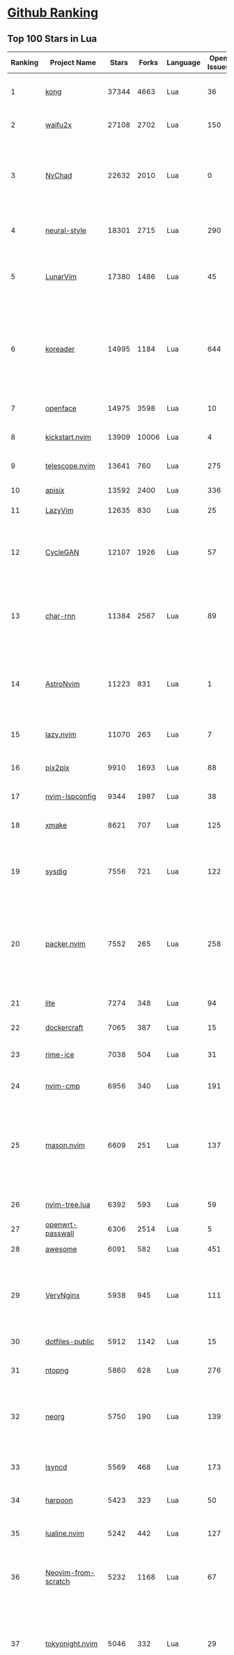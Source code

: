 [Github Ranking](../README.md)
==========

## Top 100 Stars in Lua

| Ranking | Project Name | Stars | Forks | Language | Open Issues | Description | Last Commit |
| ------- | ------------ | ----- | ----- | -------- | ----------- | ----------- | ----------- |
| 1 | [kong](https://github.com/Kong/kong) | 37344 | 4663 | Lua | 36 | 🦍 The Cloud-Native API Gateway and AI Gateway. | 2024-04-02T08:05:23Z |
| 2 | [waifu2x](https://github.com/nagadomi/waifu2x) | 27108 | 2702 | Lua | 150 | Image Super-Resolution for Anime-Style Art | 2023-05-04T00:50:48Z |
| 3 | [NvChad](https://github.com/NvChad/NvChad) | 22632 | 2010 | Lua | 0 | Blazing fast Neovim config providing solid defaults and a beautiful UI, enhancing your neovim experience. | 2024-03-26T08:01:36Z |
| 4 | [neural-style](https://github.com/jcjohnson/neural-style) | 18301 | 2715 | Lua | 290 | Torch implementation of neural style algorithm | 2018-02-23T01:21:20Z |
| 5 | [LunarVim](https://github.com/LunarVim/LunarVim) | 17380 | 1486 | Lua | 45 | 🌙 LunarVim is an IDE layer for Neovim. Completely free and community driven. | 2024-03-18T22:32:19Z |
| 6 | [koreader](https://github.com/koreader/koreader) | 14995 | 1184 | Lua | 644 | An ebook reader application supporting PDF, DjVu, EPUB, FB2 and many more formats, running on Cervantes, Kindle, Kobo, PocketBook and Android devices | 2024-04-01T16:38:10Z |
| 7 | [openface](https://github.com/cmusatyalab/openface) | 14975 | 3598 | Lua | 10 | Face recognition with deep neural networks. | 2023-10-25T21:16:29Z |
| 8 | [kickstart.nvim](https://github.com/nvim-lua/kickstart.nvim) | 13909 | 10006 | Lua | 4 | A launch point for your personal nvim configuration | 2024-04-01T14:36:32Z |
| 9 | [telescope.nvim](https://github.com/nvim-telescope/telescope.nvim) | 13641 | 760 | Lua | 275 | Find, Filter, Preview, Pick. All lua, all the time. | 2024-03-31T20:48:59Z |
| 10 | [apisix](https://github.com/apache/apisix) | 13592 | 2400 | Lua | 336 | The Cloud-Native API Gateway | 2024-04-02T08:03:21Z |
| 11 | [LazyVim](https://github.com/LazyVim/LazyVim) | 12635 | 830 | Lua | 25 | Neovim config for the lazy | 2024-04-01T21:34:09Z |
| 12 | [CycleGAN](https://github.com/junyanz/CycleGAN) | 12107 | 1926 | Lua | 57 | Software that can generate photos from paintings,  turn horses into zebras,  perform style transfer, and more. | 2023-09-12T19:48:53Z |
| 13 | [char-rnn](https://github.com/karpathy/char-rnn) | 11384 | 2567 | Lua | 89 | Multi-layer Recurrent Neural Networks (LSTM, GRU, RNN) for character-level language models in Torch | 2023-10-24T17:15:27Z |
| 14 | [AstroNvim](https://github.com/AstroNvim/AstroNvim) | 11223 | 831 | Lua | 1 | AstroNvim is an aesthetic and feature-rich neovim config that is extensible and easy to use with a great set of plugins  | 2024-04-02T03:15:44Z |
| 15 | [lazy.nvim](https://github.com/folke/lazy.nvim) | 11070 | 263 | Lua | 7 | 💤 A modern plugin manager for Neovim | 2024-03-29T19:29:53Z |
| 16 | [pix2pix](https://github.com/phillipi/pix2pix) | 9910 | 1693 | Lua | 88 | Image-to-image translation with conditional adversarial nets | 2021-06-06T12:09:47Z |
| 17 | [nvim-lspconfig](https://github.com/neovim/nvim-lspconfig) | 9344 | 1987 | Lua | 38 | Quickstart configs for Nvim LSP | 2024-03-30T05:24:13Z |
| 18 | [xmake](https://github.com/xmake-io/xmake) | 8621 | 707 | Lua | 125 | 🔥 A cross-platform build utility based on Lua | 2024-04-02T08:18:16Z |
| 19 | [sysdig](https://github.com/draios/sysdig) | 7556 | 721 | Lua | 122 | Linux system exploration and troubleshooting tool with first class support for containers | 2024-03-22T15:58:42Z |
| 20 | [packer.nvim](https://github.com/wbthomason/packer.nvim) | 7552 | 265 | Lua | 258 | A use-package inspired plugin manager for Neovim. Uses native packages, supports Luarocks dependencies, written in Lua, allows for expressive config | 2024-03-05T19:20:31Z |
| 21 | [lite](https://github.com/rxi/lite) | 7274 | 348 | Lua | 94 | A lightweight text editor written in Lua | 2023-09-20T16:35:31Z |
| 22 | [dockercraft](https://github.com/docker/dockercraft) | 7065 | 387 | Lua | 15 | Docker + Minecraft = Dockercraft | 2021-06-15T14:24:53Z |
| 23 | [rime-ice](https://github.com/iDvel/rime-ice) | 7038 | 504 | Lua | 31 | Rime 配置：雾凇拼音 \| 长期维护的简体词库 | 2024-04-02T05:58:15Z |
| 24 | [nvim-cmp](https://github.com/hrsh7th/nvim-cmp) | 6956 | 340 | Lua | 191 | A completion plugin for neovim coded in Lua. | 2024-04-02T07:06:25Z |
| 25 | [mason.nvim](https://github.com/williamboman/mason.nvim) | 6609 | 251 | Lua | 137 | Portable package manager for Neovim that runs everywhere Neovim runs. Easily install and manage LSP servers, DAP servers, linters, and formatters. | 2024-03-24T15:35:47Z |
| 26 | [nvim-tree.lua](https://github.com/nvim-tree/nvim-tree.lua) | 6392 | 593 | Lua | 59 | A file explorer tree for neovim written in lua | 2024-04-02T00:28:58Z |
| 27 | [openwrt-passwall](https://github.com/xiaorouji/openwrt-passwall) | 6306 | 2514 | Lua | 5 | None | 2024-04-01T13:52:28Z |
| 28 | [awesome](https://github.com/awesomeWM/awesome) | 6091 | 582 | Lua | 451 | awesome window manager | 2024-03-30T19:57:33Z |
| 29 | [VeryNginx](https://github.com/alexazhou/VeryNginx) | 5938 | 945 | Lua | 111 |  A very powerful and friendly  nginx base on lua-nginx-module( openresty ) which provide WAF, Control Panel, and Dashboards.  | 2020-06-30T07:07:17Z |
| 30 | [dotfiles-public](https://github.com/craftzdog/dotfiles-public) | 5912 | 1142 | Lua | 15 | My personal dotfiles | 2024-04-01T14:27:30Z |
| 31 | [ntopng](https://github.com/ntop/ntopng) | 5860 | 628 | Lua | 276 | Web-based Traffic and Security Network Traffic Monitoring | 2024-04-01T09:51:07Z |
| 32 | [neorg](https://github.com/nvim-neorg/neorg) | 5750 | 190 | Lua | 139 | Modernity meets insane extensibility. The future of organizing your life in Neovim. | 2024-04-01T15:33:07Z |
| 33 | [lsyncd](https://github.com/lsyncd/lsyncd) | 5569 | 468 | Lua | 173 | Lsyncd (Live Syncing Daemon) synchronizes local directories with remote targets | 2024-01-22T08:37:35Z |
| 34 | [harpoon](https://github.com/ThePrimeagen/harpoon) | 5423 | 323 | Lua | 50 | None | 2024-04-02T00:45:09Z |
| 35 | [lualine.nvim](https://github.com/nvim-lualine/lualine.nvim) | 5242 | 442 | Lua | 127 | A blazing fast and easy to configure neovim statusline plugin written in pure lua. | 2024-03-28T18:00:38Z |
| 36 | [Neovim-from-scratch](https://github.com/LunarVim/Neovim-from-scratch) | 5232 | 1168 | Lua | 67 | 📚 A Neovim config designed from scratch to be understandable | 2024-03-13T15:01:27Z |
| 37 | [tokyonight.nvim](https://github.com/folke/tokyonight.nvim) | 5046 | 332 | Lua | 29 | 🏙  A clean, dark Neovim theme written in Lua, with support for lsp, treesitter and lots of plugins. Includes additional themes for Kitty, Alacritty, iTerm and Fish. | 2024-03-28T22:44:16Z |
| 38 | [DenseNet](https://github.com/liuzhuang13/DenseNet) | 4672 | 1068 | Lua | 28 | Densely Connected Convolutional Networks, In CVPR 2017 (Best Paper Award). | 2024-01-09T13:15:40Z |
| 39 | [nvim-dap](https://github.com/mfussenegger/nvim-dap) | 4668 | 170 | Lua | 31 | Debug Adapter Protocol client implementation for Neovim | 2024-03-25T16:04:35Z |
| 40 | [trouble.nvim](https://github.com/folke/trouble.nvim) | 4596 | 160 | Lua | 27 | 🚦 A pretty diagnostics, references, telescope results, quickfix and location list to help you solve all the trouble your code is causing. | 2024-03-31T11:45:45Z |
| 41 | [nvim](https://github.com/catppuccin/nvim) | 4512 | 205 | Lua | 7 | 🍨 Soothing pastel theme for (Neo)vim | 2024-03-29T10:08:27Z |
| 42 | [which-key.nvim](https://github.com/folke/which-key.nvim) | 4339 | 146 | Lua | 165 | 💥   Create key bindings that stick. WhichKey is a lua plugin for Neovim 0.5 that displays a popup with possible keybindings of the command you started typing. | 2024-03-16T23:22:54Z |
| 43 | [lite-xl](https://github.com/lite-xl/lite-xl) | 4309 | 204 | Lua | 159 | A lightweight text editor written in Lua | 2024-03-30T23:53:44Z |
| 44 | [gitsigns.nvim](https://github.com/lewis6991/gitsigns.nvim) | 4258 | 166 | Lua | 52 | Git integration for buffers | 2024-04-02T08:33:04Z |
| 45 | [fast-neural-style](https://github.com/jcjohnson/fast-neural-style) | 4251 | 813 | Lua | 126 | Feedforward style transfer | 2023-10-03T20:54:31Z |
| 46 | [ngx_lua_waf](https://github.com/loveshell/ngx_lua_waf) | 3863 | 1437 | Lua | 58 | ngx_lua_waf是一个基于lua-nginx-module(openresty)的web应用防火墙 | 2024-03-17T12:14:30Z |
| 47 | [CorsixTH](https://github.com/CorsixTH/CorsixTH) | 3830 | 351 | Lua | 199 | Open source clone of Theme Hospital | 2024-04-01T23:20:22Z |
| 48 | [luvit](https://github.com/luvit/luvit) | 3755 | 374 | Lua | 82 | Lua + libUV + jIT = pure awesomesauce | 2024-01-29T03:04:06Z |
| 49 | [fairseq-lua](https://github.com/facebookresearch/fairseq-lua) | 3752 | 620 | Lua | 16 | Facebook AI Research Sequence-to-Sequence Toolkit | 2021-09-17T09:21:31Z |
| 50 | [mini.nvim](https://github.com/echasnovski/mini.nvim) | 3715 | 140 | Lua | 22 | Library of 35+ independent Lua modules improving overall Neovim (version 0.7 and higher) experience with minimal effort | 2024-04-01T13:30:44Z |
| 51 | [indent-blankline.nvim](https://github.com/lukas-reineke/indent-blankline.nvim) | 3684 | 95 | Lua | 16 | Indent guides  for Neovim | 2024-03-14T03:54:24Z |
| 52 | [toggleterm.nvim](https://github.com/akinsho/toggleterm.nvim) | 3621 | 161 | Lua | 34 | A neovim lua plugin to help easily manage multiple terminal windows | 2024-03-30T22:05:50Z |
| 53 | [null-ls.nvim](https://github.com/jose-elias-alvarez/null-ls.nvim) | 3620 | 799 | Lua | 71 | Use Neovim as a language server to inject LSP diagnostics, code actions, and more via Lua. | 2023-10-03T08:04:11Z |
| 54 | [noice.nvim](https://github.com/folke/noice.nvim) | 3569 | 73 | Lua | 58 | 💥 Highly experimental plugin that completely replaces the UI for messages, cmdline and the popupmenu. | 2024-03-26T16:42:14Z |
| 55 | [PathOfBuilding](https://github.com/PathOfBuildingCommunity/PathOfBuilding) | 3554 | 1983 | Lua | 648 | Offline build planner for Path of Exile. | 2024-04-02T03:04:59Z |
| 56 | [openresty-best-practices](https://github.com/moonbingbing/openresty-best-practices) | 3544 | 859 | Lua | 36 | None | 2023-02-22T06:23:42Z |
| 57 | [kanagawa.nvim](https://github.com/rebelot/kanagawa.nvim) | 3501 | 143 | Lua | 36 | NeoVim dark colorscheme inspired by the colors of the famous painting by Katsushika Hokusai. | 2024-03-29T22:02:40Z |
| 58 | [lsp-zero.nvim](https://github.com/VonHeikemen/lsp-zero.nvim) | 3450 | 92 | Lua | 11 | A starting point to setup some lsp related features in neovim. | 2024-03-30T14:48:09Z |
| 59 | [Comment.nvim](https://github.com/numToStr/Comment.nvim) | 3423 | 132 | Lua | 29 | :brain: :muscle: // Smart and powerful comment plugin for neovim. Supports treesitter, dot repeat, left-right/up-down motions, hooks, and more | 2024-03-29T17:32:06Z |
| 60 | [ChatGPT.nvim](https://github.com/jackMort/ChatGPT.nvim) | 3339 | 284 | Lua | 68 | ChatGPT Neovim Plugin: Effortless Natural Language Generation with OpenAI's ChatGPT API | 2024-03-29T10:21:34Z |
| 61 | [tarantool](https://github.com/tarantool/tarantool) | 3319 | 372 | Lua | 1201 | Get your data in RAM. Get compute close to data. Enjoy the performance. | 2024-04-02T08:08:24Z |
| 62 | [yoru](https://github.com/rxyhn/yoru) | 3318 | 194 | Lua | 38 | 夜 - Yoru \| Aesthetic and Beautiful Awesome  Environment :first_quarter_moon: | 2024-01-28T16:37:06Z |
| 63 | [diffview.nvim](https://github.com/sindrets/diffview.nvim) | 3292 | 91 | Lua | 45 | Single tabpage interface for easily cycling through diffs for all modified files for any git rev. | 2024-04-01T00:05:48Z |
| 64 | [vulscan](https://github.com/scipag/vulscan) | 3284 | 657 | Lua | 0 | Advanced vulnerability scanning with Nmap NSE | 2023-07-23T17:15:05Z |
| 65 | [lspsaga.nvim](https://github.com/nvimdev/lspsaga.nvim) | 3224 | 276 | Lua | 35 | improve neovim lsp experience | 2024-04-01T13:55:01Z |
| 66 | [neogit](https://github.com/NeogitOrg/neogit) | 3179 | 181 | Lua | 98 | An interactive and powerful Git interface for Neovim, inspired by Magit | 2024-04-01T22:18:00Z |
| 67 | [articles](https://github.com/Wscats/articles) | 3171 | 735 | Lua | 4 | 🔖My Learning Notes and Memories - 分享我的学习片段和与你的回忆 | 2022-04-25T00:46:45Z |
| 68 | [nvim-config](https://github.com/jdhao/nvim-config) | 3137 | 470 | Lua | 7 | A modern Neovim configuration with full battery for Python, Lua, C++, Markdown, LaTeX, and more... | 2024-02-27T22:37:20Z |
| 69 | [deepmask](https://github.com/facebookresearch/deepmask) | 3110 | 510 | Lua | 46 | Torch implementation of DeepMask and SharpMask | 2019-01-16T17:21:51Z |
| 70 | [nmap-vulners](https://github.com/vulnersCom/nmap-vulners) | 3107 | 533 | Lua | 17 | NSE script based on Vulners.com API | 2024-04-02T07:10:56Z |
| 71 | [moonscript](https://github.com/leafo/moonscript) | 3104 | 189 | Lua | 176 | :crescent_moon: A language that compiles to Lua | 2023-11-06T20:54:53Z |
| 72 | [bufferline.nvim](https://github.com/akinsho/bufferline.nvim) | 3073 | 170 | Lua | 27 | A snazzy bufferline for Neovim | 2024-03-21T08:46:53Z |
| 73 | [luarocks](https://github.com/luarocks/luarocks) | 3051 | 425 | Lua | 167 | LuaRocks is the package manager for the Lua programming language. | 2024-03-29T05:05:53Z |
| 74 | [cdn-up-and-running](https://github.com/leandromoreira/cdn-up-and-running) | 3038 | 181 | Lua | 2 | CDN Up and Running - Building a CDN from Scratch to Learn about CDN, Nginx, Lua, Prometheus, Grafana, Load balancing, and Containers. | 2024-02-29T14:31:14Z |
| 75 | [awesome-copycats](https://github.com/lcpz/awesome-copycats) | 3013 | 525 | Lua | 1 | Awesome WM themes | 2023-10-10T13:58:30Z |
| 76 | [lua-language-server](https://github.com/LuaLS/lua-language-server) | 2959 | 269 | Lua | 402 | A language server that offers Lua language support - programmed in Lua | 2024-03-30T01:52:48Z |
| 77 | [snabb](https://github.com/snabbco/snabb) | 2937 | 298 | Lua | 177 | Snabb: Simple and fast packet networking | 2024-01-29T11:05:43Z |
| 78 | [docker-jitsi-meet](https://github.com/jitsi/docker-jitsi-meet) | 2929 | 1309 | Lua | 245 | Jitsi Meet on Docker | 2024-04-02T07:27:05Z |
| 79 | [z.lua](https://github.com/skywind3000/z.lua) | 2906 | 137 | Lua | 60 | :zap: A new cd command that helps you navigate faster by learning your habits. | 2024-03-20T14:21:31Z |
| 80 | [rime](https://github.com/ssnhd/rime) | 2905 | 262 | Lua | 37 | Rime Squirrel 鼠须管配置文件（朙月拼音、小鹤双拼、自然码双拼） | 2023-08-13T01:26:52Z |
| 81 | [LuaSnip](https://github.com/L3MON4D3/LuaSnip) | 2903 | 224 | Lua | 71 | Snippet Engine for Neovim written in Lua. | 2024-04-01T20:55:50Z |
| 82 | [neo-tree.nvim](https://github.com/nvim-neo-tree/neo-tree.nvim) | 2892 | 183 | Lua | 158 | Neovim plugin to manage the file system and other tree like structures. | 2024-04-02T09:00:35Z |
| 83 | [init.lua](https://github.com/ThePrimeagen/init.lua) | 2810 | 540 | Lua | 26 | None | 2024-04-01T20:34:12Z |
| 84 | [ant](https://github.com/ejoy/ant) | 2787 | 235 | Lua | 1 | Ant game engine | 2024-04-02T08:55:06Z |
| 85 | [nvim-autopairs](https://github.com/windwp/nvim-autopairs) | 2779 | 109 | Lua | 17 | autopairs for neovim written in lua | 2024-04-02T00:22:14Z |
| 86 | [command-t](https://github.com/wincent/command-t) | 2734 | 318 | Lua | 3 | ⌨️ Fast file navigation for Neovim and Vim | 2024-03-28T23:00:47Z |
| 87 | [nvim-notify](https://github.com/rcarriga/nvim-notify) | 2699 | 68 | Lua | 34 | A fancy, configurable, notification manager for NeoVim | 2024-02-17T09:19:44Z |
| 88 | [dotfiles](https://github.com/nicknisi/dotfiles) | 2695 | 354 | Lua | 1 | vim, zsh, git, homebrew, neovim - my whole world | 2024-03-30T22:49:56Z |
| 89 | [orgmode](https://github.com/nvim-orgmode/orgmode) | 2692 | 116 | Lua | 92 | Orgmode clone written in Lua for Neovim 0.9+. | 2024-04-01T09:09:40Z |
| 90 | [nvimdots](https://github.com/ayamir/nvimdots) | 2682 | 448 | Lua | 8 | A well configured and structured Neovim. | 2024-03-31T08:34:50Z |
| 91 | [nightfox.nvim](https://github.com/EdenEast/nightfox.nvim) | 2677 | 127 | Lua | 12 | 🦊A highly customizable theme for vim and neovim with support for lsp, treesitter and a variety of plugins. | 2024-03-20T11:02:39Z |
| 92 | [eggs](https://github.com/parkervcp/eggs) | 2628 | 2290 | Lua | 90 | Service eggs for the pterodactyl panel | 2024-04-02T08:57:23Z |
| 93 | [nvim-surround](https://github.com/kylechui/nvim-surround) | 2625 | 60 | Lua | 18 | Add/change/delete surrounding delimiter pairs with ease. Written with :heart: in Lua. | 2024-02-27T19:43:55Z |
| 94 | [todo-comments.nvim](https://github.com/folke/todo-comments.nvim) | 2614 | 75 | Lua | 58 | ✅  Highlight, list and search todo comments in your projects | 2024-03-27T15:37:12Z |
| 95 | [vim-be-good](https://github.com/ThePrimeagen/vim-be-good) | 2597 | 92 | Lua | 33 | vim-be-good is a nvim plugin designed to make you better at Vim Movements.  | 2024-01-31T00:54:45Z |
| 96 | [ZeroBraneStudio](https://github.com/pkulchenko/ZeroBraneStudio) | 2557 | 514 | Lua | 88 | Lightweight Lua-based IDE for Lua with code completion, syntax highlighting, live coding, remote debugger, and code analyzer; supports Lua 5.1, 5.2, 5.3, 5.4, LuaJIT and other Lua interpreters on Windows, macOS, and Linux | 2024-02-24T16:36:48Z |
| 97 | [obsidian.nvim](https://github.com/epwalsh/obsidian.nvim) | 2554 | 128 | Lua | 46 | Obsidian 🤝 Neovim | 2024-04-01T18:05:35Z |
| 98 | [torch-rnn](https://github.com/jcjohnson/torch-rnn) | 2480 | 514 | Lua | 87 | Efficient, reusable RNNs and LSTMs for torch | 2022-06-21T21:10:11Z |
| 99 | [oil.nvim](https://github.com/stevearc/oil.nvim) | 2468 | 70 | Lua | 40 | Neovim file explorer: edit your filesystem like a buffer | 2024-03-31T03:54:10Z |
| 100 | [the-glorious-dotfiles](https://github.com/eromatiya/the-glorious-dotfiles) | 2444 | 150 | Lua | 0 | A glorified personal dot files | 2023-02-22T20:45:43Z |

